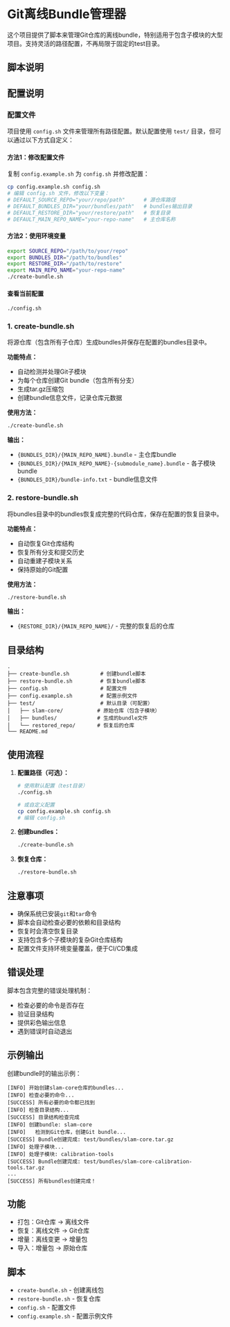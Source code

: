 # Git离线Bundle管理器

这个项目提供了脚本来管理Git仓库的离线bundle，特别适用于包含子模块的大型项目。支持灵活的路径配置，不再局限于固定的test目录。

## 脚本说明

## 配置说明

### 配置文件
项目使用 `config.sh` 文件来管理所有路径配置。默认配置使用 `test/` 目录，但可以通过以下方式自定义：

#### 方法1：修改配置文件
复制 `config.example.sh` 为 `config.sh` 并修改配置：
```bash
cp config.example.sh config.sh
# 编辑 config.sh 文件，修改以下变量：
# DEFAULT_SOURCE_REPO="your/repo/path"      # 源仓库路径
# DEFAULT_BUNDLES_DIR="your/bundles/path"   # bundles输出目录
# DEFAULT_RESTORE_DIR="your/restore/path"   # 恢复目录
# DEFAULT_MAIN_REPO_NAME="your-repo-name"   # 主仓库名称
```

#### 方法2：使用环境变量
```bash
export SOURCE_REPO="/path/to/your/repo"
export BUNDLES_DIR="/path/to/bundles"
export RESTORE_DIR="/path/to/restore"
export MAIN_REPO_NAME="your-repo-name"
./create-bundle.sh
```

#### 查看当前配置
```bash
./config.sh
```

### 1. create-bundle.sh
将源仓库（包含所有子仓库）生成bundles并保存在配置的bundles目录中。

**功能特点：**
- 自动检测并处理Git子模块
- 为每个仓库创建Git bundle（包含所有分支）
- 生成tar.gz压缩包
- 创建bundle信息文件，记录仓库元数据

**使用方法：**
```bash
./create-bundle.sh
```

**输出：**
- `{BUNDLES_DIR}/{MAIN_REPO_NAME}.bundle` - 主仓库bundle
- `{BUNDLES_DIR}/{MAIN_REPO_NAME}-{submodule_name}.bundle` - 各子模块bundle
- `{BUNDLES_DIR}/bundle-info.txt` - bundle信息文件

### 2. restore-bundle.sh
将bundles目录中的bundles恢复成完整的代码仓库，保存在配置的恢复目录中。

**功能特点：**
- 自动恢复Git仓库结构
- 恢复所有分支和提交历史
- 自动重建子模块关系
- 保持原始的Git配置

**使用方法：**
```bash
./restore-bundle.sh
```

**输出：**
- `{RESTORE_DIR}/{MAIN_REPO_NAME}/` - 完整的恢复后的仓库

## 目录结构

```
.
├── create-bundle.sh          # 创建bundle脚本
├── restore-bundle.sh         # 恢复bundle脚本
├── config.sh                 # 配置文件
├── config.example.sh         # 配置示例文件
├── test/                     # 默认目录（可配置）
│   ├── slam-core/           # 原始仓库（包含子模块）
│   ├── bundles/             # 生成的bundle文件
│   └── restored_repo/       # 恢复后的仓库
└── README.md
```

## 使用流程

1. **配置路径（可选）：**
   ```bash
   # 使用默认配置（test目录）
   ./config.sh
   
   # 或自定义配置
   cp config.example.sh config.sh
   # 编辑 config.sh
   ```

2. **创建bundles：**
   ```bash
   ./create-bundle.sh
   ```

3. **恢复仓库：**
   ```bash
   ./restore-bundle.sh
   ```

## 注意事项

- 确保系统已安装`git`和`tar`命令
- 脚本会自动检查必要的依赖和目录结构
- 恢复时会清空恢复目录
- 支持包含多个子模块的复杂Git仓库结构
- 配置文件支持环境变量覆盖，便于CI/CD集成

## 错误处理

脚本包含完整的错误处理机制：
- 检查必要的命令是否存在
- 验证目录结构
- 提供彩色输出信息
- 遇到错误时自动退出

## 示例输出

创建bundle时的输出示例：
```
[INFO] 开始创建slam-core仓库的bundles...
[INFO] 检查必要的命令...
[SUCCESS] 所有必要的命令都已找到
[INFO] 检查目录结构...
[SUCCESS] 目录结构检查完成
[INFO] 创建bundle: slam-core
[INFO]   检测到Git仓库，创建Git bundle...
[SUCCESS] Bundle创建完成: test/bundles/slam-core.tar.gz
[INFO] 处理子模块...
[INFO] 处理子模块: calibration-tools
[SUCCESS] Bundle创建完成: test/bundles/slam-core-calibration-tools.tar.gz
...
[SUCCESS] 所有bundles创建完成！
```

## 功能
- 打包：Git仓库 → 离线文件
- 恢复：离线文件 → Git仓库  
- 增量：离线变更 → 增量包
- 导入：增量包 → 原始仓库

## 脚本
- `create-bundle.sh` - 创建离线包
- `restore-bundle.sh` - 恢复仓库
- `config.sh` - 配置文件
- `config.example.sh` - 配置示例文件 